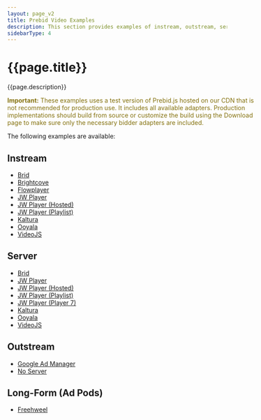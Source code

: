 ```yaml
---
layout: page_v2
title: Prebid Video Examples
description: This section provides examples of instream, outstream, server and long-form videos with Prebid.js.
sidebarType: 4
---
```


# {{page.title}}

{{page.description}}

<!--video warning-->
<div class="pb-alert pb-alert-important" style="width:60vw;">
  <p style="color:#85720f"><b>Important:</b>
  These examples uses a test version of Prebid.js hosted on our CDN that is not recommended for production use. It includes all available adapters. Production implementations should build from source or customize the build using the Download page to make sure only the necessary bidder adapters are included.</p>
</div>

The following examples are available:

## Instream

  - [Brid](/examples/video/server/brid/pbs-ve-brid.html)
  - [Brightcove](/examples/video/instream/brightcove/pb-ve-brightcove.html)
  - [Flowplayer](/examples/video/instream/flowplayer/pb-ve-flowplayer.html)
  - [JW Player](/examples/video/instream/jwplayer/pb-ve-jwplayer-platform.html)
  - [JW Player (Hosted)](/examples/video/instream/jwplayer/pb-ve-jwplayer-hosted.html)
  - [JW Player (Playlist)](/examples/video/instream/jwplayer/pb-ve-jwplayer-playlist.html)
  - [Kaltura](/examples/video/instream/kaltura/pb-ve-kaltura.html)
  - [Ooyala](/examples/video/instream/ooyala/pb-ve-ooyala.html)
  - [VideoJS](/examples/video/instream/videojs/pb-ve-videojs.html)

## Server

  - [Brid](/examples/video/server/brid/pbs-ve-brid.html)
  - [JW Player](/examples/video/server/jwplayer/pbs-ve-jwplayer-platform.html)
  - [JW Player (Hosted)](/examples/video/server/jwplayer/pbs-ve-jwplayer-hosted.html)
  - [JW Player (Playlist)](/examples/video/server/jwplayer/pbs-ve-jwplayer-playlist.html)
  - [JW Player (Player 7)](/examples/video/server/jwplayer/pbs-ve-jwplayer-jwplayer7.html)
  - [Kaltura](/examples/video/server/kaltura/pbs-ve-kaltura.html)
  - [Ooyala](/examples/video/server/ooyala/pbs-ve-ooyala.html)
  - [VideoJS](/examples/video/server/videojs/pbs-ve-videojs.html)

## Outstream

  - [Google Ad Manager](/examples/video/outstream/pb-ve-outstream-dfp.html)
  - [No Server](/examples/video/outstream/pb-ve-outstream-no-server.html)

## Long-Form (Ad Pods)

  - [Freehweel](/examples/video/long-form/pb-ve-lf-freewheel.html)
